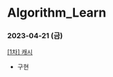 # Algorithm_Learn
### 2023-04-21 (금)
[[1차] 캐시](https://school.programmers.co.kr/learn/courses/30/lessons/17680)
- 구현
